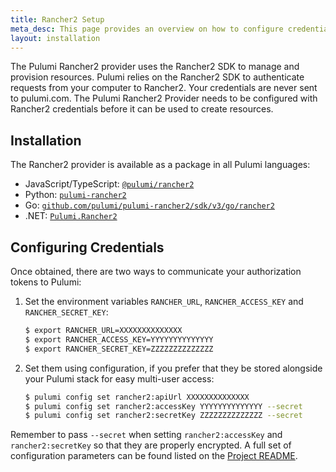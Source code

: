 ```yaml
---
title: Rancher2 Setup
meta_desc: This page provides an overview on how to configure credentials for the Pulumi Rancher2 Provider.
layout: installation
---
```


The Pulumi Rancher2 provider uses the Rancher2 SDK to manage and provision resources.
Pulumi relies on the Rancher2 SDK to authenticate requests from your computer to Rancher2. Your credentials are never sent
to pulumi.com.
The Pulumi Rancher2 Provider needs to be configured with Rancher2 credentials
before it can be used to create resources.

## Installation

The Rancher2 provider is available as a package in all Pulumi languages:

* JavaScript/TypeScript: [`@pulumi/rancher2`](https://www.npmjs.com/package/@pulumi/rancher2)
* Python: [`pulumi-rancher2`](https://pypi.org/project/pulumi-rancher2/)
* Go: [`github.com/pulumi/pulumi-rancher2/sdk/v3/go/rancher2`](https://github.com/pulumi/pulumi-rancher2)
* .NET: [`Pulumi.Rancher2`](https://www.nuget.org/packages/Pulumi.Rancher2)

## Configuring Credentials

Once obtained, there are two ways to communicate your authorization tokens to Pulumi:

1. Set the environment variables `RANCHER_URL`, `RANCHER_ACCESS_KEY` and `RANCHER_SECRET_KEY`:

    ```bash
    $ export RANCHER_URL=XXXXXXXXXXXXXX
    $ export RANCHER_ACCESS_KEY=YYYYYYYYYYYYYY
    $ export RANCHER_SECRET_KEY=ZZZZZZZZZZZZZZ
    ```

2. Set them using configuration, if you prefer that they be stored alongside your Pulumi stack for easy multi-user access:

    ```bash
    $ pulumi config set rancher2:apiUrl XXXXXXXXXXXXXX
    $ pulumi config set rancher2:accessKey YYYYYYYYYYYYYY --secret
    $ pulumi config set rancher2:secretKey ZZZZZZZZZZZZZZ --secret
    ```

Remember to pass `--secret` when setting `rancher2:accessKey` and `rancher2:secretKey` so that they are properly encrypted. A full set of configuration parameters
can be found listed on the [Project README](https://github.com/pulumi/pulumi-rancher2/blob/master/README.md).
